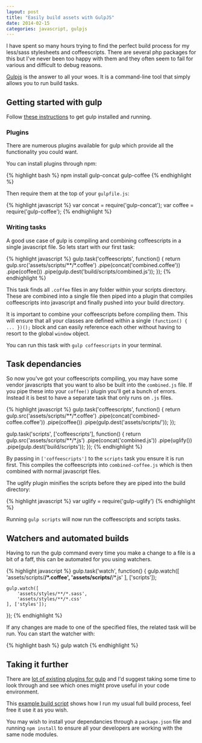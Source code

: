 ```yaml
---
layout: post
title: "Easily build assets with GulpJS"
date: 2014-02-15
categories: javascript, gulpjs
---
```

I have spent so many hours trying to find the perfect build process for my less/sass stylesheets and coffeescripts. There are several php packages for this but I've never been too happy with them and they often seem to fail for various and difficult to debug reasons.

[Gulpjs]('http://gulpjs.com) is the answer to all your woes. It is a command-line tool that simply allows you to run build tasks.

<!-- more -->

## Getting started with gulp

Follow [these instructions](https://github.com/gulpjs/gulp/blob/master/docs/getting-started.md#getting-started) to get gulp installed and running.

### Plugins

There are numerous plugins available for gulp which provide all the functionality you could want.

You can install plugins through npm:

{% highlight bash %}
npm install gulp-concat gulp-coffee
{% endhighlight %}

Then require them at the top of your <code>gulpfile.js</code>:

{% highlight javascript %}
var concat = require('gulp-concat');
var coffee = require('gulp-coffee');
{% endhighlight %}

### Writing tasks

A good use case of gulp is compiling and combining coffeescripts in a single javascript file. So lets start with our first task:

{% highlight javascript %}
gulp.task('coffeescripts', function() {
    return gulp.src('assets/scripts/**/*.coffee')
        .pipe(concat('combined.coffee'))
        .pipe(coffee())
        .pipe(gulp.dest('build/scripts/combined.js'));
});
{% endhighlight %}

This task finds all <code>.coffee</code> files in any folder within your scripts directory. These are combined into a single file then piped into a plugin that compiles coffeescripts into javascript and finally pushed into your build directory.

It is important to combine your coffeescripts before compiling them. This will ensure that all your classes are defined within a single <code>(function() { ... })();</code> block and can easily reference each other without having to resort to the global <code>window</code> object.

You can run this task with <code>gulp coffeescripts</code> in your terminal.


## Task dependancies

So now you've got your coffeescripts compiling, you may have some vendor javascripts that you want to also be built into the <code>combined.js</code> file. If you pipe these into your <code>coffee()</code> plugin you'll get a bunch of errors. Instead it is best to have a separate task that only runs on <code>.js</code> files.

{% highlight javascript %}
gulp.task('coffeescripts', function() {
    return gulp.src('assets/scripts/**/*.coffee')
        .pipe(concat('combined-coffee.coffee'))
        .pipe(coffee())
        .pipe(gulp.dest('assets/scripts/'));
});

gulp.task('scripts', ['coffeescripts'], function() {
    return gulp.src('assets/scripts/**/*.js')
        .pipe(concat('combined.js'))
        .pipe(uglify())
        .pipe(gulp.dest('build/scripts'));
});
{% endhighlight %}

By passing in <code>['coffeescripts']</code> to the <code>scripts</code> task you ensure it is run first. This compiles the coffeescripts into <code>combined-coffee.js</code> which is then combined with normal javascript files.

The uglify plugin minifies the scripts before they are piped into the build directory:

{% highlight javascript %}
var uglify = require('gulp-uglify')
{% endhighlight %}

Running <code>gulp scripts</code> will now run the coffeescripts and scripts tasks.


## Watchers and automated builds

Having to run the gulp command every time you make a change to a file is a bit of a faff, this can be automated for you using watchers.

{% highlight javascript %}
gulp.task('watch', function() {
    gulp.watch([
        'assets/scripts/**/*.coffee',
        'assets/scripts/**/*.js'
    ], ['scripts']);

    gulp.watch([
        'assets/styles/**/*.sass',
        'assets/styles/**/*.css'
    ], ['styles']);
});
{% endhighlight %}

If any changes are made to one of the specified files, the related task will be run. You can start the watcher with:

{% highlight bash %}
gulp watch
{% endhighlight %}


## Taking it further

There are [lot of existing plugins for gulp](http://gulpjs.com/plugins/) and I'd suggest taking some time to look through and see which ones might prove useful in your code environment.

This [example build script](https://gist.github.com/lsjroberts/8810740) shows how I run my usual full build process, feel free it use it as you wish.

You may wish to install your dependancies through a <code>package.json</code> file and running <code>npm install</code> to ensure all your developers are working with the same node modules.